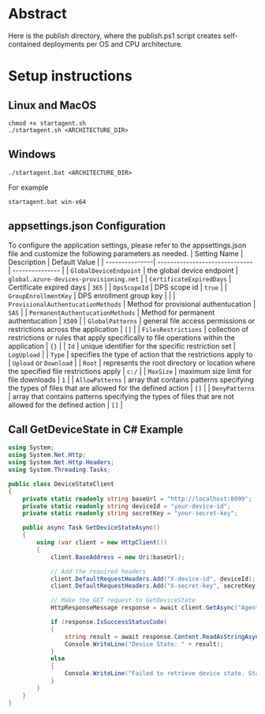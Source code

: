 # Abstract
Here is the publish directory, where the publish.ps1 script creates self-contained deployments per OS and CPU architecture.

# Setup instructions
## Linux and MacOS
````
chmod +x startagent.sh
./startagent.sh <ARCHITECTURE_DIR>
````

## Windows
````
./startagent.bat <ARCHITECTURE_DIR>
````

For example
````
startagent.bat win-x64 
````

## appsettings.json Configuration

To configure the application settings, please refer to the appsettings.json file and customize the following parameters as needed.
| Setting Name   | Description                    | Default Value   |
| ---------------| ------------------------------ | --------------- |
| `GlobalDeviceEndpoint`       | the global device endpoint  |  `global.azure-devices-provisioning.net` |
| `CertificateExpiredDays`       | Certificate expired days  |  `365` |
| `DpsScopeId`       | DPS scope id  |  `true` |
| `GroupEnrollmentKey`       | DPS enrollment group key  |   |
| `ProvisionalAuthentucationMethods`  | Method for provisional authentucation  | `SAS`     |
| `PermanentAuthentucationMethods`    | Method for permanent authentucation | `X509`         |
| `GlobalPatterns`    | general file access permissions or restrictions across the application | `[]` |
| `FilesRestrictions`    | collection of restrictions or rules that apply specifically to file operations within the application | `{}` |
| `Id`    |  unique identifier for the specific restriction set | `LogUpload` |
| `Type`    |  specifies the type of action that the restrictions apply to | `Upload` or  `Download` |
| `Root`    |  represents the root directory or location where the specified file restrictions apply | `c:/` |
| `MaxSize`    |  maximum size limit for file downloads | `1` |
| `AllowPatterns`    |  array that contains patterns specifying the types of files that are allowed for the defined action | `[]`       |
| `DenyPatterns`    |  array that contains patterns specifying the types of files that are not allowed for the defined action | `[]`       |

## Call GetDeviceState in C# Example
```csharp
using System;
using System.Net.Http;
using System.Net.Http.Headers;
using System.Threading.Tasks;

public class DeviceStateClient
{
    private static readonly string baseUrl = "http://localhost:8099";
    private static readonly string deviceId = "your-device-id";
    private static readonly string secretKey = "your-secret-key";

    public async Task GetDeviceStateAsync()
    {
        using (var client = new HttpClient())
        {
            client.BaseAddress = new Uri(baseUrl);

            // Add the required headers
            client.DefaultRequestHeaders.Add("X-device-id", deviceId);
            client.DefaultRequestHeaders.Add("X-secret-key", secretKey);

            // Make the GET request to GetDeviceState
            HttpResponseMessage response = await client.GetAsync("Agent/GetDeviceState");

            if (response.IsSuccessStatusCode)
            {
                string result = await response.Content.ReadAsStringAsync();
                Console.WriteLine("Device State: " + result);
            }
            else
            {
                Console.WriteLine("Failed to retrieve device state. Status code: " + response.StatusCode);
            }
        }
    }
}
